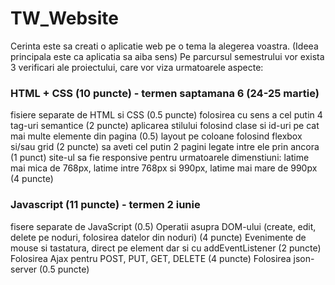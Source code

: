 # TW_Website



 Cerinta este sa creati o aplicatie web pe o tema la alegerea voastra. (Ideea principala este ca aplicatia sa aiba sens) Pe parcursul semestrului vor exista 3 verificari ale proiectului, care vor viza urmatoarele aspecte:

### HTML + CSS (10 puncte) - termen saptamana 6 (24-25 martie)
fisiere separate de HTML si CSS (0.5 puncte)
folosirea cu sens a cel putin 4 tag-uri semantice (2 puncte)
aplicarea stilului folosind clase si id-uri pe cat mai multe elemente din pagina (0.5)
layout pe coloane folosind flexbox si/sau grid (2 puncte)
sa aveti cel putin 2 pagini legate intre ele prin ancora (1 punct)
site-ul sa fie responsive pentru urmatoarele dimenstiuni: latime mai mica de 768px, latime intre 768px si 990px, latime mai mare de 990px (4 puncte)
### Javascript (11 puncte) - termen 2 iunie
fisere separate de JavaScript (0.5)
Operatii asupra DOM-ului (create, edit, delete pe noduri, folosirea datelor din noduri) (4 puncte)
Evenimente de mouse si tastatura, direct pe element dar si cu addEventListener (2 puncte)
Folosirea Ajax pentru POST, PUT, GET, DELETE (4 puncte)
Folosirea json-server (0.5 puncte)

